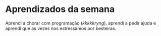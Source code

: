 # Aprendizados da semana
Aprendi a chorar com programação (*kkkkkryng*), aprendi a pedir ajuda e aprendi que as vezes nos estressamos por besteiras.